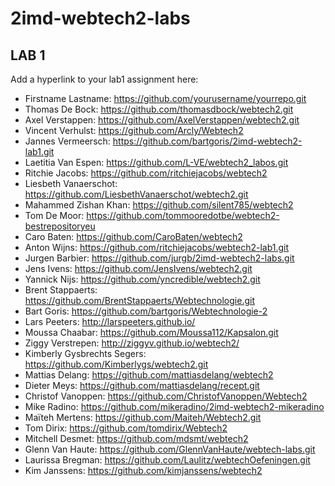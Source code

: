 ﻿# 2imd-webtech2-labs

## LAB 1
Add a hyperlink to your lab1 assignment here:

* Firstname Lastname: https://github.com/yourusername/yourrepo.git
* Thomas De Bock: https://github.com/thomasdbock/webtech2.git
* Axel Verstappen: https://github.com/AxelVerstappen/webtech2.git
* Vincent Verhulst: https://github.com/Arcly/Webtech2
* Jannes Vermeersch: https://github.com/bartgoris/2imd-webtech2-lab1.git
* Laetitia Van Espen: https://github.com/L-VE/webtech2_labos.git
* Ritchie Jacobs: https://github.com/ritchiejacobs/webtech2
* Liesbeth Vanaerschot: https://github.com/LiesbethVanaerschot/webtech2.git
* Mahammed Zishan Khan: https://github.com/silent785/webtech2
* Tom De Moor: https://github.com/tommooredotbe/webtech2-bestrepositoryeu
* Caro Baten: https://github.com/CaroBaten/webtech2
* Anton Wijns: https://github.com/ritchiejacobs/webtech2-lab1.git
* Jurgen Barbier: https://github.com/jurgb/2imd-webtech2-labs.git
* Jens Ivens: https://github.com/JensIvens/webtech2.git
* Yannick Nijs: https://github.com/yncredible/webtech2.git
* Brent Stappaerts: https://github.com/BrentStappaerts/Webtechnologie.git
* Bart Goris: https://github.com/bartgoris/Webtechnologie-2
* Lars Peeters: http://larspeeters.github.io/
* Moussa Chaabar: https://github.com/Moussa112/Kapsalon.git
* Ziggy Verstrepen: http://ziggyv.github.io/webtech2/
* Kimberly Gysbrechts Segers: https://github.com/Kimberlygs/webtech2.git
* Mattias Delang: https://github.com/mattiasdelang/webtech2
* Dieter Meys: https://github.com/mattiasdelang/recept.git
* Christof Vanoppen: https://github.com/ChristofVanoppen/Webtech2
* Mike Radino: https://github.com/mikeradino/2imd-webtech2-mikeradino
* Maïteh Mertens: https://github.com/Maiteh/Webtech2.git
* Tom Dirix: https://github.com/tomdirix/Webtech2
* Mitchell Desmet: https://github.com/mdsmt/webtech2
* Glenn Van Haute: https://github.com/GlennVanHaute/webtech-labs.git
* Laurissa Bregman: https://github.com/Laulitz/webtechOefeningen.git
* Kim Janssens: https://github.com/kimjanssens/webtech2
